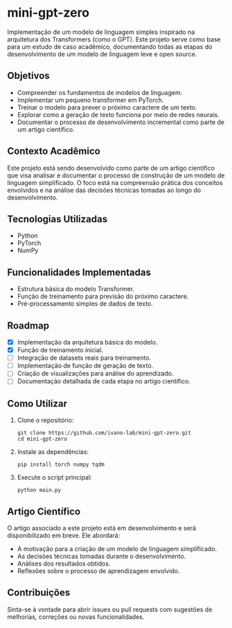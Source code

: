 # mini-gpt-zero

Implementação de um modelo de linguagem simples inspirado na arquitetura dos Transformers (como o GPT). Este projeto serve como base para um estudo de caso acadêmico, documentando todas as etapas do desenvolvimento de um modelo de linguagem leve e open source.

## Objetivos

- Compreender os fundamentos de modelos de linguagem.
- Implementar um pequeno transformer em PyTorch.
- Treinar o modelo para prever o próximo caractere de um texto.
- Explorar como a geração de texto funciona por meio de redes neurais.
- Documentar o processo de desenvolvimento incremental como parte de um artigo científico.

## Contexto Acadêmico

Este projeto está sendo desenvolvido como parte de um artigo científico que visa analisar e documentar o processo de construção de um modelo de linguagem simplificado. O foco está na compreensão prática dos conceitos envolvidos e na análise das decisões técnicas tomadas ao longo do desenvolvimento.

## Tecnologias Utilizadas

- Python
- PyTorch
- NumPy

## Funcionalidades Implementadas

- Estrutura básica do modelo Transformer.
- Função de treinamento para previsão do próximo caractere.
- Pré-processamento simples de dados de texto.

## Roadmap

- [x] Implementação da arquitetura básica do modelo.
- [x] Função de treinamento inicial.
- [ ] Integração de datasets reais para treinamento.
- [ ] Implementação de função de geração de texto.
- [ ] Criação de visualizações para análise do aprendizado.
- [ ] Documentação detalhada de cada etapa no artigo científico.

##  Como Utilizar

1. Clone o repositório:

   ```
   git clone https://github.com/ivano-lab/mini-gpt-zero.git
   cd mini-gpt-zero
   ```

2. Instale as dependências:

   ```
   pip install torch numpy tqdm
   ```

3. Execute o script principal:

   ```
   python main.py
   ```

## Artigo Científico

O artigo associado a este projeto está em desenvolvimento e será disponibilizado em breve. Ele abordará:

* A motivação para a criação de um modelo de linguagem simplificado.
* As decisões técnicas tomadas durante o desenvolvimento.
* Análises dos resultados obtidos.
* Reflexões sobre o processo de aprendizagem envolvido.

## Contribuições

Sinta-se à vontade para abrir issues ou pull requests com sugestões de melhorias, correções ou novas funcionalidades.
